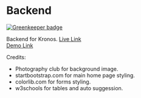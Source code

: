 # Backend

[![Greenkeeper badge](https://badges.greenkeeper.io/akashks1998/Raktarpan_mailing.svg)](https://greenkeeper.io/)

Backend for Kronos.
<a href="https://kronos252.herokuapp.com/">Live Link</a><br>
<a href="https://www.youtube.com/watch?v=cX4EdYobt20&feature=youtu.be">Demo Link</a>

Credits:
- Photography club for background image.
- startbootstrap.com for main home page styling.
- colorlib.com for forms styling.
- w3schools for tables and auto suggession.
